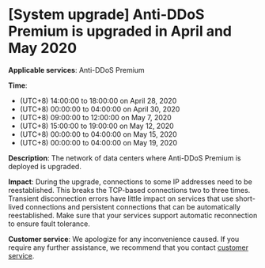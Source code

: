 # \[System upgrade\] Anti-DDoS Premium is upgraded in April and May 2020

**Applicable services**: Anti-DDoS Premium

**Time**:

-   \(UTC+8\) 14:00:00 to 18:00:00 on April 28, 2020
-   \(UTC+8\) 00:00:00 to 04:00:00 on April 30, 2020
-   \(UTC+8\) 09:00:00 to 12:00:00 on May 7, 2020
-   \(UTC+8\) 15:00:00 to 19:00:00 on May 12, 2020
-   \(UTC+8\) 00:00:00 to 04:00:00 on May 15, 2020
-   \(UTC+8\) 00:00:00 to 04:00:00 on May 19, 2020

**Description**: The network of data centers where Anti-DDoS Premium is deployed is upgraded.

**Impact**: During the upgrade, connections to some IP addresses need to be reestablished. This breaks the TCP-based connections two to three times. Transient disconnection errors have little impact on services that use short-lived connections and persistent connections that can be automatically reestablished. Make sure that your services support automatic reconnection to ensure fault tolerance.

**Customer service**: We apologize for any inconvenience caused. If you require any further assistance, we recommend that you contact [customer service](https://www.aliyun.com/contact?from=announcement).

